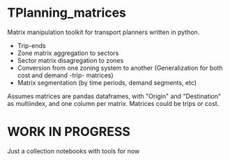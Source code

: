 # TPlanning_matrices
Matrix manipulation toolkit for transport planners written in python.

 - Trip-ends
 - Zone matrix aggregation to sectors
 - Sector matrix disagregation to zones
 - Conversion from one zoning system to another (Generalization for both cost and demand -trip- matrices)
 - Matrix segmentation (by time periods, demand segments, etc)

Assumes matrices are pandas dataframes, with "Origin" and "Destination" as multiindex, and one column per matrix. Matrices could be trips or cost.

# **WORK IN PROGRESS**
Just a collection notebooks with tools for now
